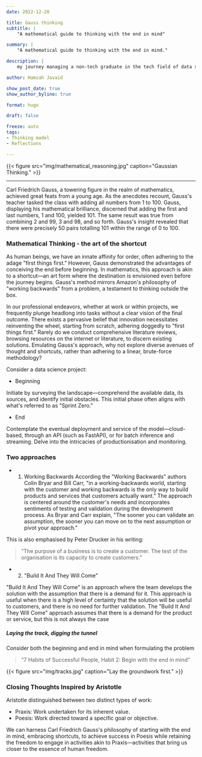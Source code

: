 ```yaml
---
date: 2022-12-20

title: Gauss thinking
subtitle: |
    "A mathematical guide to thinking with the end in mind"

summary: |
    "A mathematical guide to thinking with the end in mind."

description: |
    my journey managing a non-tech graduate in the tech field of data science.

author: Hamzah Javaid

show_post_date: true
show_author_byline: true

format: hugo

draft: false

freeze: auto
tags:
- Thinking model
- Reflections

---
```


{{< figure src="img/mathematical_reasoning.jpg" caption="Gaussian Thinking." >}}



-------------------------

Carl Friedrich Gauss, a towering figure in the realm of mathematics, achieved great feats from a young age. As the anecdotes recount, Gauss's teacher tasked the class with adding all numbers from 1 to 100. Gauss, displaying his mathematical brilliance,  discerned that adding the first and last numbers, 1 and 100, yielded 101. The same result was true from combining 2 and 99, 3 and 98, and so forth. Gauss's insight revealed that there were precisely 50 pairs totalling 101 within the range of 0 to 100.

### Mathematical Thinking - the art of the shortcut

As human beings, we have an innate affinity for order, often adhering to the adage "first things first." However, Gauss demonstrated the advantages of conceiving the end before beginning. In mathematics, this approach is akin to a shortcut—an art form where the destination is envisioned even before the journey begins. Gauss's method mirrors Amazon's philosophy of "working backwards" from a problem, a testament to thinking outside the box.

In our professional endeavors, whether at work or within projects, we frequently plunge headlong into tasks without a clear vision of the final outcome. There exists a pervasive belief that innovation necessitates reinventing the wheel, starting from scratch, adhering doggedly to "first things first." Rarely do we conduct comprehensive literature reviews, browsing resources on the internet or literature, to discern existing solutions. Emulating Gauss's approach, why not explore diverse avenues of thought and shortcuts, rather than adhering to a linear, brute-force methodology?

Consider a data science project:

- Beginning

Initiate by surveying the landscape—comprehend the available data, its sources, and identify initial obstacles. This initial phase often aligns with what's referred to as "Sprint Zero."

- End

Contemplate the eventual deployment and service of the model—cloud-based, through an API (such as FastAPI), or for batch inference and streaming. Delve into the intricacies of productionisation and monitoring.

### Two approaches

- 1) Working Backwards
According the "Working Backwards" authors Colin Bryar and Bill Carr, "in a working-backwards world, starting with the customer and working backwards is the only way to build products and services that customers actually want." The approach is centered around the customer's needs and incorporates sentiments of testing and validation during the development process. As Bryar and Carr explain, "The sooner you can validate an assumption, the sooner you can move on to the next assumption or pivot your approach."

This is also emphasised by Peter Drucker in his writing:

> "The purpose of a business is to create a customer. The test of the organisation is its capacity to create customers."

- 2) "Build It And They Will Come"

"Build It And They Will Come" is an approach where the team develops the solution with the assumption that there is a demand for it. This approach is useful when there is a high level of certainty that the solution will be useful to customers, and there is no need for further validation. The "Build It And They Will Come" approach assumes that there is a demand for the product or service, but this is not always the case


##### Laying the track, digging the tunnel

Consider both the beginning and end in mind when formulating the problem 

> "7 Habits of Successful People, Habit 2: Begin with the end in mind"

{{< figure src="img/tracks.jpg" caption="Lay the groundwork first." >}}


### Closing Thoughts Inspired by Aristotle

Aristotle distinguished between two distinct types of work:

- Praxis: Work undertaken for its inherent value.
- Poesis: Work directed toward a specific goal or objective.
  
We can harness Carl Friedrich Gauss's philosophy of starting with the end in mind, embracing shortcuts, to achieve success in Poesis while retaining the freedom to engage in activities akin to Praxis—activities that bring us closer to the essence of human freedom.
